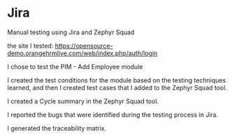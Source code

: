 # Jira
Manual testing using Jira and Zephyr Squad

the site I tested: https://opensource-demo.orangehrmlive.com/web/index.php/auth/login

I chose to test the PIM - Add Employee module

I created the test conditions for the module based on the testing techniques learned,
and then I created test cases that I added to the Zephyr Squad tool.

I created a Cycle summary in the Zephyr Squad tool.

I reported the bugs that were identified during the testing process in Jira.

I generated the traceability matrix.
